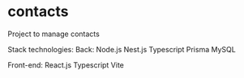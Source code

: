 # contacts

Project to manage contacts

Stack technologies:
Back: 
  Node.js
  Nest.js
  Typescript
  Prisma
  MySQL

Front-end:
  React.js
  Typescript
  Vite
